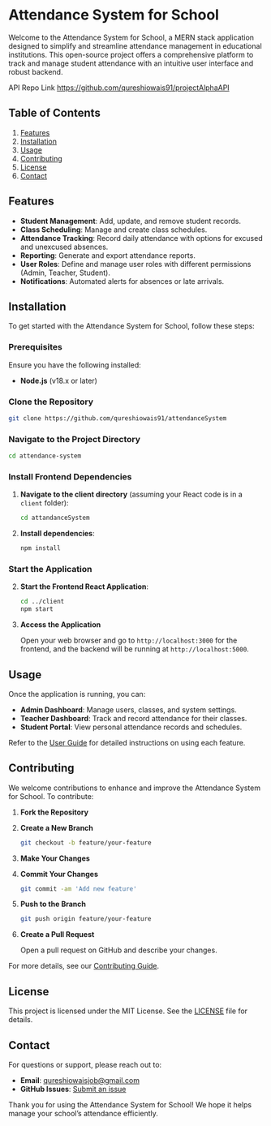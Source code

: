# Attendance System for School

Welcome to the Attendance System for School, a MERN stack application designed to simplify and streamline attendance management in educational institutions. This open-source project offers a comprehensive platform to track and manage student attendance with an intuitive user interface and robust backend.


API Repo Link 
https://github.com/qureshiowais91/projectAlphaAPI


## Table of Contents

1. [Features](#features)
2. [Installation](#installation)
3. [Usage](#usage)
4. [Contributing](#contributing)
5. [License](#license)
6. [Contact](#contact)

## Features

- **Student Management**: Add, update, and remove student records.
- **Class Scheduling**: Manage and create class schedules.
- **Attendance Tracking**: Record daily attendance with options for excused and unexcused absences.
- **Reporting**: Generate and export attendance reports.
- **User Roles**: Define and manage user roles with different permissions (Admin, Teacher, Student).
- **Notifications**: Automated alerts for absences or late arrivals.

## Installation

To get started with the Attendance System for School, follow these steps:

### Prerequisites

Ensure you have the following installed:

- **Node.js** (v18.x or later)

### Clone the Repository

```bash
git clone https://github.com/qureshiowais91/attendanceSystem
```

### Navigate to the Project Directory

```bash
cd attendance-system
```

### Install Frontend Dependencies

1. **Navigate to the client directory** (assuming your React code is in a `client` folder):

    ```bash
   cd attandanceSystem
   ```

2. **Install dependencies**:

   ```bash
   npm install
   ```


### Start the Application

2. **Start the Frontend React Application**:

   ```bash
   cd ../client
   npm start
   ```

3. **Access the Application**

   Open your web browser and go to `http://localhost:3000` for the frontend, and the backend will be running at `http://localhost:5000`.

## Usage

Once the application is running, you can:

- **Admin Dashboard**: Manage users, classes, and system settings.
- **Teacher Dashboard**: Track and record attendance for their classes.
- **Student Portal**: View personal attendance records and schedules.

Refer to the [User Guide](docs/user-guide.md) for detailed instructions on using each feature.

## Contributing

We welcome contributions to enhance and improve the Attendance System for School. To contribute:

1. **Fork the Repository**
2. **Create a New Branch**

   ```bash
   git checkout -b feature/your-feature
   ```

3. **Make Your Changes**
4. **Commit Your Changes**

   ```bash
   git commit -am 'Add new feature'
   ```

5. **Push to the Branch**

   ```bash
   git push origin feature/your-feature
   ```

6. **Create a Pull Request**

   Open a pull request on GitHub and describe your changes.

For more details, see our [Contributing Guide](CONTRIBUTING.md).

## License

This project is licensed under the MIT License. See the [LICENSE](LICENSE) file for details.

## Contact

For questions or support, please reach out to:

- **Email**: qureshiowaisjob@gmail.com
- **GitHub Issues**: [Submit an issue](https://github.com/qureshiowais91/attendanceSystem//issues)

Thank you for using the Attendance System for School! We hope it helps manage your school’s attendance efficiently.
